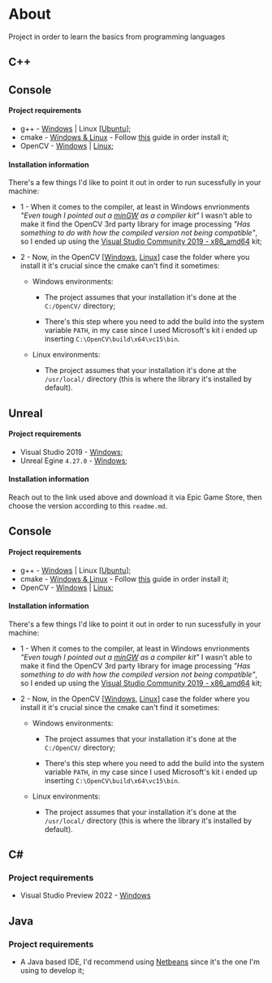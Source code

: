 # About

Project in order to learn the basics from programming languages

## C++

## Console

#### Project requirements

  - g++ - [Windows](https://sourceforge.net/projects/mingw/) | Linux [[Ubuntu](https://linuxize.com/post/how-to-install-gcc-on-ubuntu-20-04/)];
  - cmake - [Windows & Linux](https://cmake.org/download/) - Follow [this](https://cmake.org/install/) guide in order install it;
  - OpenCV - [Windows](https://sourceforge.net/projects/opencvlibrary/) | [Linux](https://docs.opencv.org/4.5.2/d7/d9f/tutorial_linux_install.html);

#### Installation information

There's a few things I'd like to point it out in order to run sucessfully in your machine:

  - 1 - When it comes to the compiler, at least in Windows envrionments _"Even tough I pointed out a [minGW](https://sourceforge.net/projects/mingw/) as a compiler kit"_ I wasn't able to make it find the OpenCV 3rd party library for image processing _"Has something to do with how the compiled version not being compatible"_,  so I ended up using the [Visual Studio Community 2019 - x86_amd64](https://visualstudio.microsoft.com/downloads/) kit;
  
  - 2 - Now, in the OpenCV [[Windows](https://sourceforge.net/projects/opencvlibrary/), [Linux](https://docs.opencv.org/4.5.2/d7/d9f/tutorial_linux_install.html)] case the folder where you install it it's crucial since the cmake can't find it sometimes:

      - Windows environments:

          - The project assumes that your installation it's done at the ```C:/OpenCV/``` directory;

          - There's this step where you need to add the build into the system variable ```PATH```, in my case since I used Microsoft's kit i ended up inserting ```C:\OpenCV\build\x64\vc15\bin```.

       - Linux environments:

          - The project assumes that your installation it's done at the ```/usr/local/``` directory (this is where the library it's installed by default).    

## Unreal

#### Project requirements

  - Visual Studio 2019 - [Windows](https://visualstudio.microsoft.com/pt-br/downloads/);
  - Unreal Egine  `4.27.0` - [Windows](https://www.unrealengine.com/en-US/download);

#### Installation information

Reach out to the link used above and download it via Epic Game Store, then choose the version according to this `readme.md`.

## Console

#### Project requirements

  - g++ - [Windows](https://sourceforge.net/projects/mingw/) | Linux [[Ubuntu](https://linuxize.com/post/how-to-install-gcc-on-ubuntu-20-04/)];
  - cmake - [Windows & Linux](https://cmake.org/download/) - Follow [this](https://cmake.org/install/) guide in order install it;
  - OpenCV - [Windows](https://sourceforge.net/projects/opencvlibrary/) | [Linux](https://docs.opencv.org/4.5.2/d7/d9f/tutorial_linux_install.html);

#### Installation information

There's a few things I'd like to point it out in order to run sucessfully in your machine:

  - 1 - When it comes to the compiler, at least in Windows envrionments _"Even tough I pointed out a [minGW](https://sourceforge.net/projects/mingw/) as a compiler kit"_ I wasn't able to make it find the OpenCV 3rd party library for image processing _"Has something to do with how the compiled version not being compatible"_,  so I ended up using the [Visual Studio Community 2019 - x86_amd64](https://visualstudio.microsoft.com/downloads/) kit;
  
  - 2 - Now, in the OpenCV [[Windows](https://sourceforge.net/projects/opencvlibrary/), [Linux](https://docs.opencv.org/4.5.2/d7/d9f/tutorial_linux_install.html)] case the folder where you install it it's crucial since the cmake can't find it sometimes:

      - Windows environments:

          - The project assumes that your installation it's done at the ```C:/OpenCV/``` directory;

          - There's this step where you need to add the build into the system variable ```PATH```, in my case since I used Microsoft's kit i ended up inserting ```C:\OpenCV\build\x64\vc15\bin```.

       - Linux environments:

          - The project assumes that your installation it's done at the ```/usr/local/``` directory (this is where the library it's installed by default).   

## C#

### Project requirements

   - Visual Studio Preview 2022 - [Windows](https://visualstudio.microsoft.com/vs/preview/vs2022/#download-preview)

## Java

### Project requirements

   - A Java based IDE, I'd recommend using [Netbeans](https://www.oracle.com/technetwork/java/javase/downloads/jdk-netbeans-jsp-3413139-esa.html) since it's the one I'm using to develop it;
